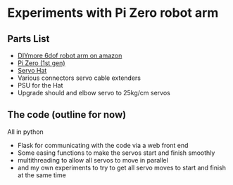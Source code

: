 # Experiments with Pi Zero robot arm

## Parts List
- [DIYmore 6dof robot arm on amazon](https://www.amazon.co.uk/diymore-Aluminium-Mechanical-Robotic-Servos/dp/B08PDKP23X)
- [Pi Zero (1st gen)](https://www.raspberrypi.com/products/raspberry-pi-zero-w/)
- [Servo Hat](https://www.amazon.co.uk/Waveshare-16-Channel-Servo-Driver-HAT/dp/B07GYFTKZD/ref=sr_1_3?keywords=adafruit+servo+hat&qid=1647255859&sprefix=adafruit+servo%2Caps%2C75&sr=8-3)
- Various connectors servo cable extenders
- PSU for the Hat
- Upgrade should and elbow servo to 25kg/cm servos

## The code (outline for now)
All in python
- Flask for communicating with the code via a web front end
- Some easing functions to make the servos start and finish smoothly
- multithreading to allow all servos to move in parallel
- and my own experiments to try to get all servo moves to start and finish at the same time

